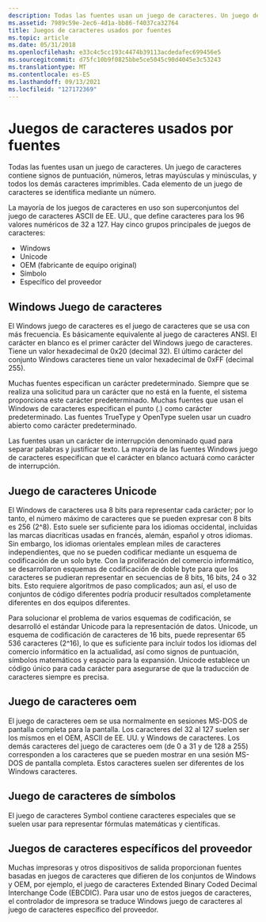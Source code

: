 ```yaml
---
description: Todas las fuentes usan un juego de caracteres. Un juego de caracteres contiene signos de puntuación, números, letras mayúsculas y minúsculas, y todos los demás caracteres imprimibles. Cada elemento de un juego de caracteres se identifica mediante un número.
ms.assetid: 7989c59e-2ec6-4d1a-bb86-f4037ca32764
title: Juegos de caracteres usados por fuentes
ms.topic: article
ms.date: 05/31/2018
ms.openlocfilehash: e33c4c5cc193c4474b39113acdedafec699456e5
ms.sourcegitcommit: d75fc10b9f0825bbe5ce5045c90d4045e3c53243
ms.translationtype: MT
ms.contentlocale: es-ES
ms.lasthandoff: 09/13/2021
ms.locfileid: "127172369"
---
```

# <a name="character-sets-used-by-fonts"></a>Juegos de caracteres usados por fuentes

Todas las fuentes usan un juego de caracteres. Un juego de caracteres contiene signos de puntuación, números, letras mayúsculas y minúsculas, y todos los demás caracteres imprimibles. Cada elemento de un juego de caracteres se identifica mediante un número.

La mayoría de los juegos de caracteres en uso son superconjuntos del juego de caracteres ASCII de EE. UU., que define caracteres para los 96 valores numéricos de 32 a 127. Hay cinco grupos principales de juegos de caracteres:

-   Windows
-   Unicode
-   OEM (fabricante de equipo original)
-   Símbolo
-   Específico del proveedor

## <a name="windows-character-set"></a>Windows Juego de caracteres

El Windows juego de caracteres es el juego de caracteres que se usa con más frecuencia. Es básicamente equivalente al juego de caracteres ANSI. El carácter en blanco es el primer carácter del Windows juego de caracteres. Tiene un valor hexadecimal de 0x20 (decimal 32). El último carácter del conjunto Windows caracteres tiene un valor hexadecimal de 0xFF (decimal 255).

Muchas fuentes especifican un carácter predeterminado. Siempre que se realiza una solicitud para un carácter que no está en la fuente, el sistema proporciona este carácter predeterminado. Muchas fuentes que usan el Windows de caracteres especifican el punto (.) como carácter predeterminado. Las fuentes TrueType y OpenType suelen usar un cuadro abierto como carácter predeterminado.

Las fuentes usan un carácter de interrupción denominado quad para separar palabras y justificar texto. La mayoría de las fuentes Windows juego de caracteres especifican que el carácter en blanco actuará como carácter de interrupción.

## <a name="unicode-character-set"></a>Juego de caracteres Unicode

El Windows de caracteres usa 8 bits para representar cada carácter; por lo tanto, el número máximo de caracteres que se pueden expresar con 8 bits es 256 (2^8). Esto suele ser suficiente para los idiomas occidental, incluidas las marcas diacríticas usadas en francés, alemán, español y otros idiomas. Sin embargo, los idiomas orientales emplean miles de caracteres independientes, que no se pueden codificar mediante un esquema de codificación de un solo byte. Con la proliferación del comercio informático, se desarrollaron esquemas de codificación de doble byte para que los caracteres se pudieran representar en secuencias de 8 bits, 16 bits, 24 o 32 bits. Esto requiere algoritmos de paso complicados; aun así, el uso de conjuntos de código diferentes podría producir resultados completamente diferentes en dos equipos diferentes.

Para solucionar el problema de varios esquemas de codificación, se desarrolló el estándar Unicode para la representación de datos. Unicode, un esquema de codificación de caracteres de 16 bits, puede representar 65 536 caracteres (2^16), lo que es suficiente para incluir todos los idiomas del comercio informático en la actualidad, así como signos de puntuación, símbolos matemáticos y espacio para la expansión. Unicode establece un código único para cada carácter para asegurarse de que la traducción de caracteres siempre es precisa.

## <a name="oem-character-set"></a>Juego de caracteres oem

El juego de caracteres oem se usa normalmente en sesiones MS-DOS de pantalla completa para la pantalla. Los caracteres del 32 al 127 suelen ser los mismos en el OEM, ASCII de EE. UU. y Windows de caracteres. Los demás caracteres del juego de caracteres oem (de 0 a 31 y de 128 a 255) corresponden a los caracteres que se pueden mostrar en una sesión MS-DOS de pantalla completa. Estos caracteres suelen ser diferentes de los Windows caracteres.

## <a name="symbol-character-set"></a>Juego de caracteres de símbolos

El juego de caracteres Symbol contiene caracteres especiales que se suelen usar para representar fórmulas matemáticas y científicas.

## <a name="vendor-specific-character-sets"></a>Juegos de caracteres específicos del proveedor

Muchas impresoras y otros dispositivos de salida proporcionan fuentes basadas en juegos de caracteres que difieren de los conjuntos de Windows y OEM, por ejemplo, el juego de caracteres Extended Binary Coded Decimal Interchange Code (EBCDIC). Para usar uno de estos juegos de caracteres, el controlador de impresora se traduce Windows juego de caracteres al juego de caracteres específico del proveedor.

 

 



